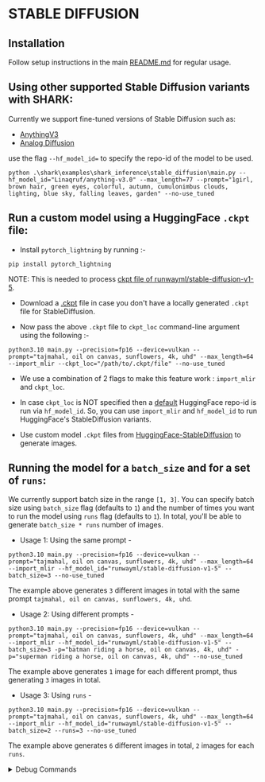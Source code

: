 # STABLE DIFFUSION

## Installation

Follow setup instructions in the main [README.md](https://github.com/nod-ai/SHARK#readme) for regular usage. 

 
## Using other supported Stable Diffusion variants with SHARK:

Currently we support fine-tuned versions of Stable Diffusion such as:
- [AnythingV3](https://huggingface.co/Linaqruf/anything-v3.0)
- [Analog Diffusion](https://huggingface.co/wavymulder/Analog-Diffusion)

use the flag `--hf_model_id=` to specify the repo-id of the model to be used.

```shell
python .\shark\examples\shark_inference\stable_diffusion\main.py --hf_model_id="Linaqruf/anything-v3.0" --max_length=77 --prompt="1girl, brown hair, green eyes, colorful, autumn, cumulonimbus clouds, lighting, blue sky, falling leaves, garden" --no-use_tuned
```

## Run a custom model using a HuggingFace `.ckpt` file:
* Install `pytorch_lightning` by running :-
```shell
pip install pytorch_lightning
```
NOTE: This is needed to process [ckpt file of runwayml/stable-diffusion-v1-5](https://huggingface.co/runwayml/stable-diffusion-v1-5/blob/main/v1-5-pruned.ckpt).
* Download a [.ckpt](https://huggingface.co/andite/anything-v4.0/resolve/main/anything-v4.0-pruned-fp32.ckpt) file in case you don't have a locally generated `.ckpt` file for StableDiffusion.

* Now pass the above `.ckpt` file to `ckpt_loc` command-line argument using the following :-
```shell
python3.10 main.py --precision=fp16 --device=vulkan --prompt="tajmahal, oil on canvas, sunflowers, 4k, uhd" --max_length=64 --import_mlir --ckpt_loc="/path/to/.ckpt/file" --no-use_tuned
```
* We use a combination of 2 flags to make this feature work : `import_mlir` and `ckpt_loc`.
* In case `ckpt_loc` is NOT specified then a [default](https://huggingface.co/stabilityai/stable-diffusion-2-1-base) HuggingFace repo-id is run via `hf_model_id`. So, you can use `import_mlir` and `hf_model_id` to run HuggingFace's StableDiffusion variants.

* Use custom model `.ckpt` files from [HuggingFace-StableDiffusion](https://huggingface.co/models?other=stable-diffusion) to generate images.


## Running the model for a `batch_size` and for a set of `runs`:
We currently support batch size in the range `[1, 3]`.
You can specify batch size using `batch_size` flag (defaults to `1`) and the number of times you want to run the model using `runs` flag (defaults to `1`).
In total, you'll be able to generate `batch_size * runs` number of images.
- Usage 1: Using the same prompt -
```shell
python3.10 main.py --precision=fp16 --device=vulkan --prompt="tajmahal, oil on canvas, sunflowers, 4k, uhd" --max_length=64 --import_mlir --hf_model_id="runwayml/stable-diffusion-v1-5" --batch_size=3 --no-use_tuned
```
The example above generates `3` different images in total with the same prompt `tajmahal, oil on canvas, sunflowers, 4k, uhd`.
- Usage 2: Using different prompts -
```shell
python3.10 main.py --precision=fp16 --device=vulkan --prompt="tajmahal, oil on canvas, sunflowers, 4k, uhd" --max_length=64 --import_mlir --hf_model_id="runwayml/stable-diffusion-v1-5" --batch_size=3 -p="batman riding a horse, oil on canvas, 4k, uhd" -p="superman riding a horse, oil on canvas, 4k, uhd" --no-use_tuned
```
The example above generates `1` image for each different prompt, thus generating `3` images in total.
- Usage 3: Using `runs` -
```shell
python3.10 main.py --precision=fp16 --device=vulkan --prompt="tajmahal, oil on canvas, sunflowers, 4k, uhd" --max_length=64 --import_mlir --hf_model_id="runwayml/stable-diffusion-v1-5" --batch_size=2 --runs=3 --no-use_tuned
```
The example above generates `6` different images in total, `2` images for each `runs`.

</details>
  <details>
  <summary>Debug Commands</summary>

## Debug commands and other advanced usage follows.

```shell
python main.py --precision="fp32"|"fp16" --device="cpu"|"cuda"|"vulkan" --import_mlir|--no-import_mlir --prompt "enter the text" 

```

## dump all dispatch .spv and isa using amdllpc

```shell
python main.py --precision="fp16" --device="vulkan" --iree-vulkan-target-triple=rdna3-unknown-linux --no-load_vmfb --dispatch_benchmarks="all" --dispatch_benchmarks_dir="SD_dispatches" --dump_isa
```

## Compile and save the .vmfb (using vulkan fp16 as an example):

```shell
python shark/examples/shark_inference/stable_diffusion/main.py --precision=fp16 --device=vulkan --steps=50 --save_vmfb
```

## Capture an RGP trace

```shell
python shark/examples/shark_inference/stable_diffusion/main.py --precision=fp16 --device=vulkan --steps=50 --save_vmfb --enable_rgp
```

## Run the vae module with iree-benchmark-module (NCHW, fp16, vulkan, for example):

```shell
iree-benchmark-module --module_file=/path/to/output/vmfb --entry_function=forward --device=vulkan --function_input=1x4x64x64xf16  
```

## Run the unet module with iree-benchmark-module (same config as above):
```shell
##if you want to use .npz inputs:
unzip ~/.local/shark_tank/<your unet>/inputs.npz

iree-benchmark-module --module_file=/path/to/output/vmfb --entry_function=forward --function_input=@arr_0.npy --function_input=1xf16 --function_input=@arr_2.npy --function_input=@arr_3.npy --function_input=@arr_4.npy  
```

</details>

